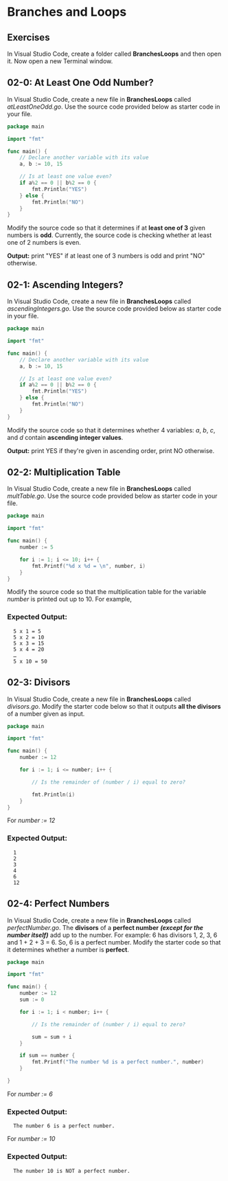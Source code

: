 # Branches and Loops

## Exercises

In Visual Studio Code, create a folder called **BranchesLoops** and then open it. Now open a new Terminal window. 

## 02-0: At Least One Odd Number?
In Visual Studio Code, create a new file in **BranchesLoops** called *atLeastOneOdd.go*.  Use the source code provided below as starter code in your file.

```go
package main

import "fmt"

func main() {
	// Declare another variable with its value
	a, b := 10, 15

	// Is at least one value even?
	if a%2 == 0 || b%2 == 0 {
		fmt.Println("YES")
	} else {
		fmt.Println("NO")
	}
}
```

Modify the source code so that it determines if at **least one of 3** given numbers is **odd**.  Currently, the source code is checking whether at least one of 2 numbers is even.

**Output:**  print "YES" if at least one of 3 numbers is odd and print "NO" otherwise.


## 02-1: Ascending Integers?

In Visual Studio Code, create a new file in **BranchesLoops** called *ascendingIntegers.go*.  Use the source code provided below as starter code in your file.

```go
package main

import "fmt"

func main() {
	// Declare another variable with its value
	a, b := 10, 15

	// Is at least one value even?
	if a%2 == 0 || b%2 == 0 {
		fmt.Println("YES")
	} else {
		fmt.Println("NO")
	}
}
```

Modify the source code so that it determines whether 4 variables: *a*, *b*, *c*, and *d* contain **ascending integer values**.

 **Output:** print YES if they're given in ascending order, print NO otherwise.


## 02-2: Multiplication Table  
In Visual Studio Code, create a new file in **BranchesLoops** called *multTable.go*.  Use the source code provided below as starter code in your file.

```go
package main

import "fmt"

func main() {
	number := 5

	for i := 1; i <= 10; i++ {
		fmt.Printf("%d x %d = \n", number, i)
	}
}
```
Modify the source code so that the multiplication table for the variable *number* is printed out up to 10.  For example,

### Expected Output:
```
  5 x 1 = 5
  5 x 2 = 10
  5 x 3 = 15
  5 x 4 = 20
  …
  5 x 10 = 50
```
## 02-3: Divisors
In Visual Studio Code, create a new file in **BranchesLoops** called *divisors.go*.  Modify the starter code below so that it outputs **all the divisors** of a number given as input.

```go
package main

import "fmt"

func main() {
	number := 12

	for i := 1; i <= number; i++ {

		// Is the remainder of (number / i) equal to zero?

		fmt.Println(i)
	}
}
```

For *number := 12*

### Expected Output:
```
  1
  2
  3
  4
  6
  12
```

## 02-4: Perfect Numbers
In Visual Studio Code, create a new file in **BranchesLoops** called *perfectNumber.go*.  The **divisors** of a **perfect number** ***(except for the number itself)*** add up to the number. For example: 6 has divisors 1, 2, 3, 6 and 1 + 2 + 3 = 6. So, 6 is a perfect number. Modify the starter code so that it determines whether a number is **perfect**.

```go
package main

import "fmt"

func main() {
	number := 12
	sum := 0

	for i := 1; i < number; i++ {

		// Is the remainder of (number / i) equal to zero?

		sum = sum + i
	}

	if sum == number {
		fmt.Printf("The number %d is a perfect number.", number)
	}

}
```

For *number := 6*

### Expected Output:
```
  The number 6 is a perfect number.
```

For *number := 10*

### Expected Output:
```
  The number 10 is NOT a perfect number.
```